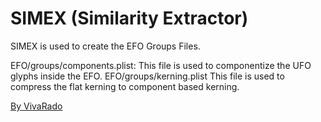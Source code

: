 SIMEX (Similarity Extractor)
===================

SIMEX is used to create the EFO Groups Files.

EFO/groups/components.plist:
	This file is used to componentize the UFO glyphs inside the EFO.
EFO/groups/kerning.plist
	This file is used to compress the flat kerning to component based kerning.

[By VivaRado](https://www.vivarado.com)
